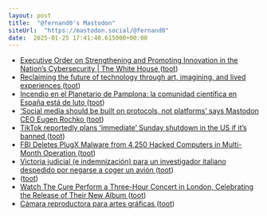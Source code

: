```yaml
---
layout: post
title:  "@fernand0's Mastodon"
siteUrl:  "https://mastodon.social/@fernand0"
date:  2025-01-25 17:41:40.615000+00:00
---
```

*  [Executive Order on Strengthening and Promoting Innovation in the Nation’s Cybersecurity \| The White House ](https://www.whitehouse.gov/briefing-room/presidential-actions/2025/01/16/executive-order-on-strengthening-and-promoting-innovation-in-the-nations-cybersecurity) ([toot](https://mastodon.social/@fernand0/113890223758618924))
*  [Reclaiming the future of technology through art, imagining, and lived experiences ](https://globalvoices.org/2025/01/02/reclaiming-the-future-of-technology-through-art-imagining-and-lived-experiences) ([toot](https://mastodon.social/@fernand0/113889839660036104))
*  [Incendio en el Planetario de Pamplona: la comunidad científica en España está de luto ](https://www.microsiervos.com/archivo/ciencia/incendio-planetario-pamplona.htm) ([toot](https://mastodon.social/@fernand0/113889757948034877))
*  [‘Social media should be built on protocols, not platforms’ says Mastodon CEO Eugen Rochko ](https://techcrunch.com/podcast/social-media-should-be-built-on-protocols-not-platforms-says-mastodon-ceo-eugen-rochko) ([toot](https://mastodon.social/@fernand0/113888979176752951))
*  [TikTok reportedly plans ‘immediate’ Sunday shutdown in the US if it’s banned ](https://www.theverge.com/2025/1/15/24344299/tiktok-shutdown-us-ban-supreme-cour) ([toot](https://mastodon.social/@fernand0/113888784267886255))
*  [FBI Deletes PlugX Malware from 4,250 Hacked Computers in Multi-Month Operation ](https://thehackernews.com/2025/01/fbi-deletes-plugx-malware-from-4250.htm) ([toot](https://mastodon.social/@fernand0/113888501495839118))
*  [Victoria judicial (e indemnización) para un investigador italiano despedido por negarse a coger un avión ](https://www.eldiario.es/sociedad/victoria-judicial-e-indemnizacion-investigador-italiano-despedido-negarse-coger-avion_1_11966238.htm) ([toot](https://mastodon.social/@fernand0/113888279418765189))
*  [ ](https://qoto.org/@jgg) ([toot](https://mastodon.social/@fernand0/113887692599754213))
*  [Watch The Cure Perform a Three-Hour Concert in London, Celebrating the Release of Their New Album ](https://www.openculture.com/2024/11/watch-the-cure-perform-a-three-hour-concert-in-london-celebrating-the-release-of-their-new-album.htm) ([toot](https://mastodon.social/@fernand0/113887400452348271))
*  [Cámara reproductora para artes gráficas ](https://www.flickr.com/photos/fernand0/54269892681) ([toot](https://mastodon.social/@fernand0/113887366959933601))
